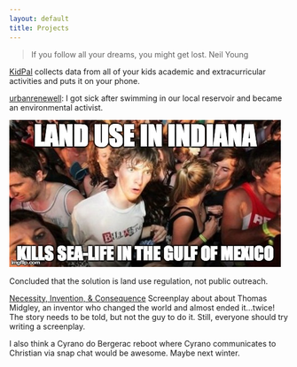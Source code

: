 ```yaml
---
layout: default
title: Projects
---
```


>If you follow all your dreams, you might get lost. Neil Young

[KidPal](http://kidpal.weebly.com/) collects data from all of your kids academic and extracurricular activities and puts it on your phone.  

[urbanrenewell](http://wildlifeandwatershedfriendly.weebly.com/): I got sick after swimming in our local reservoir and became an environmental activist. 

![woah](/static/clarence.jpg)

Concluded that the solution is land use regulation, not public outreach. 

[Necessity, Invention, & Consequence](#)
Screenplay about about Thomas Midgley, an inventor who changed the world and almost ended it...twice! The story needs to be told, but not the guy to do it. Still, everyone should try writing a screenplay.

I also think a Cyrano do Bergerac reboot where Cyrano communicates to Christian via snap chat would be awesome. Maybe next winter. 

